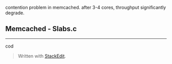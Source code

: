 

contention problem in memcached.
after 3-4 cores, throughput significantly degrade.


## Memcached - Slabs.c
-----------------------------------------------------
cod
> Written with [StackEdit](https://stackedit.io/).
<!--stackedit_data:
eyJoaXN0b3J5IjpbLTE1OTU5NDczNzcsMjAwNDczNjYxMCw3Mz
A5OTgxMTZdfQ==
-->
